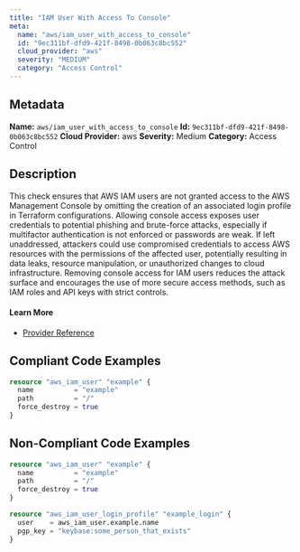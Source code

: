 ```yaml
---
title: "IAM User With Access To Console"
meta:
  name: "aws/iam_user_with_access_to_console"
  id: "9ec311bf-dfd9-421f-8498-0b063c8bc552"
  cloud_provider: "aws"
  severity: "MEDIUM"
  category: "Access Control"
---
```

## Metadata
**Name:** `aws/iam_user_with_access_to_console`
**Id:** `9ec311bf-dfd9-421f-8498-0b063c8bc552`
**Cloud Provider:** aws
**Severity:** Medium
**Category:** Access Control
## Description
This check ensures that AWS IAM users are not granted access to the AWS Management Console by omitting the creation of an associated login profile in Terraform configurations. Allowing console access exposes user credentials to potential phishing and brute-force attacks, especially if multifactor authentication is not enforced or passwords are weak. If left unaddressed, attackers could use compromised credentials to access AWS resources with the permissions of the affected user, potentially resulting in data leaks, resource manipulation, or unauthorized changes to cloud infrastructure. Removing console access for IAM users reduces the attack surface and encourages the use of more secure access methods, such as IAM roles and API keys with strict controls.

#### Learn More

 - [Provider Reference](https://registry.terraform.io/providers/hashicorp/aws/latest/docs/resources/iam_user_login_profile)


## Compliant Code Examples
```terraform
resource "aws_iam_user" "example" {
  name          = "example"
  path          = "/"
  force_destroy = true
}

```
## Non-Compliant Code Examples
```terraform
resource "aws_iam_user" "example" {
  name          = "example"
  path          = "/"
  force_destroy = true
}

resource "aws_iam_user_login_profile" "example_login" {
  user    = aws_iam_user.example.name
  pgp_key = "keybase:some_person_that_exists"
}

```